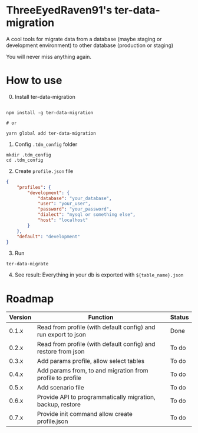 # ThreeEyedRaven91's ter-data-migration

A cool tools for migrate data from a database (maybe staging or development environment) to other database (production or staging)

You will never miss anything again.

# How to use

0. Install ter-data-migration

```

npm install -g ter-data-migration

# or

yarn global add ter-data-migration

```

1. Config `.tdm_config` folder

```
mkdir .tdm_config
cd .tdm_config
```

2. Create `profile.json` file

```json
{
    "profiles": {
        "development": {
            "database": "your_database",
            "user": "your_user",
            "password": "your_password",
            "dialect": "mysql or something else",
            "host": "localhost"
        }
    },
    "default": "development"
}
```

3. Run

```
ter-data-migrate
```

4. See result: Everything in your db is exported with `${table_name}.json`

# Roadmap

| Version | Function                                                       | Status      |
|---------|----------------------------------------------------------------|-------------|
| 0.1.x   | Read from profile (with default config) and run export to json | Done        |
| 0.2.x   | Read from profile (with default config) and restore from json  | To do       |
| 0.3.x   | Add params profile, allow select tables                        | To do       |
| 0.4.x   | Add params from, to and migration from profile to profile      | To do       |
| 0.5.x   | Add scenario file                                              | To do       |
| 0.6.x   | Provide API to programmatically migration, backup, restore     | To do       |
| 0.7.x   | Provide init command allow create profile.json                 | To do       |